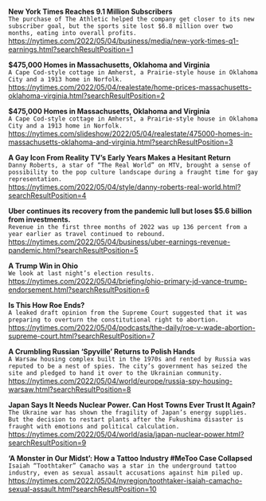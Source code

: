 **New York Times Reaches 9.1 Million Subscribers**\
`The purchase of The Athletic helped the company get closer to its new subscriber goal, but the sports site lost $6.8 million over two months, eating into overall profits.`\
https://nytimes.com/2022/05/04/business/media/new-york-times-q1-earnings.html?searchResultPosition=1

**$475,000 Homes in Massachusetts, Oklahoma and Virginia**\
`A Cape Cod-style cottage in Amherst, a Prairie-style house in Oklahoma City and a 1913 home in Norfolk.`\
https://nytimes.com/2022/05/04/realestate/home-prices-massachusetts-oklahoma-virginia.html?searchResultPosition=2

**$475,000 Homes in Massachusetts, Oklahoma and Virginia**\
`A Cape Cod-style cottage in Amherst, a Prairie-style house in Oklahoma City and a 1913 home in Norfolk.`\
https://nytimes.com/slideshow/2022/05/04/realestate/475000-homes-in-massachusetts-oklahoma-and-virginia.html?searchResultPosition=3

**A Gay Icon From Reality TV’s Early Years Makes a Hesitant Return**\
`Danny Roberts, a star of “The Real World” on MTV, brought a sense of possibility to the pop culture landscape during a fraught time for gay representation.`\
https://nytimes.com/2022/05/04/style/danny-roberts-real-world.html?searchResultPosition=4

**Uber continues its recovery from the pandemic lull but loses $5.6 billion from investments.**\
`Revenue in the first three months of 2022 was up 136 percent from a year earlier as travel continued to rebound.`\
https://nytimes.com/2022/05/04/business/uber-earnings-revenue-pandemic.html?searchResultPosition=5

**A Trump Win in Ohio**\
`We look at last night’s election results.`\
https://nytimes.com/2022/05/04/briefing/ohio-primary-jd-vance-trump-endorsement.html?searchResultPosition=6

**Is This How Roe Ends?**\
`A leaked draft opinion from the Supreme Court suggested that it was preparing to overturn the constitutional right to abortion.`\
https://nytimes.com/2022/05/04/podcasts/the-daily/roe-v-wade-abortion-supreme-court.html?searchResultPosition=7

**A Crumbling Russian ‘Spyville’ Returns to Polish Hands**\
`A Warsaw housing complex built in the 1970s and rented by Russia was reputed to be a nest of spies. The city’s government has seized the site and pledged to hand it over to the Ukrainian community.`\
https://nytimes.com/2022/05/04/world/europe/russia-spy-housing-warsaw.html?searchResultPosition=8

**Japan Says It Needs Nuclear Power. Can Host Towns Ever Trust It Again?**\
`The Ukraine war has shown the fragility of Japan’s energy supplies. But the decision to restart plants after the Fukushima disaster is fraught with emotions and political calculation.`\
https://nytimes.com/2022/05/04/world/asia/japan-nuclear-power.html?searchResultPosition=9

**‘A Monster in Our Midst’: How a Tattoo Industry #MeToo Case Collapsed**\
`Isaiah “Toothtaker” Camacho was a star in the underground tattoo industry, even as sexual assault accusations against him piled up.`\
https://nytimes.com/2022/05/04/nyregion/toothtaker-isaiah-camacho-sexual-assault.html?searchResultPosition=10

